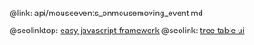 @link: api/mouseevents_onmousemoving_event.md

@seolinktop: [easy javascript framework](https://webix.com)
@seolink: [tree table ui](https://webix.com/widget/treetable/)